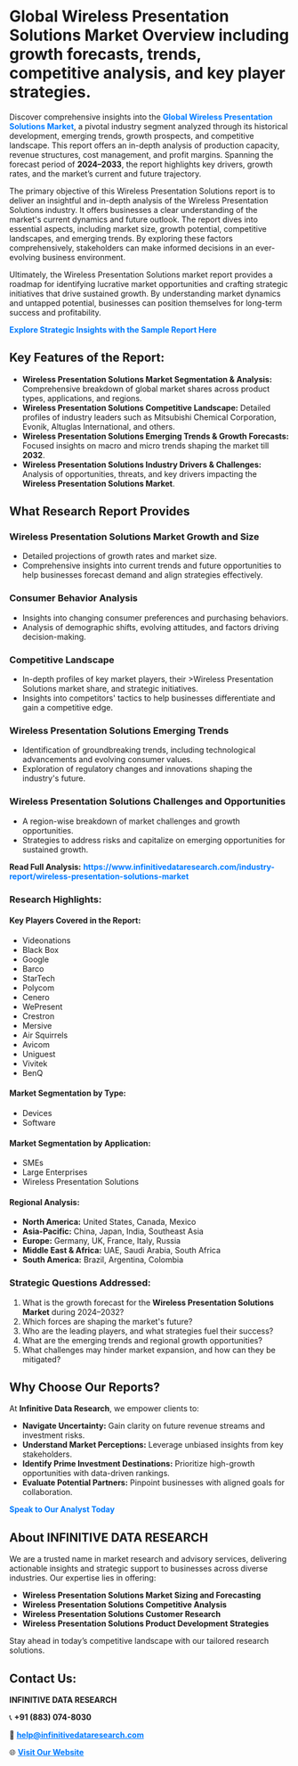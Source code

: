 <h1>Global Wireless Presentation Solutions Market Overview including growth forecasts, trends, competitive analysis, and key player strategies.</h1>
<p>
Discover comprehensive insights into the 
<a href="https://www.infinitivedataresearch.com/industry-report/wireless-presentation-solutions-market" rel="dofollow" style="color: #007BFF; text-decoration: none;"><strong>Global Wireless Presentation Solutions Market</strong></a>, a pivotal industry segment analyzed through its historical development, emerging trends, growth prospects, and competitive landscape. This report offers an in-depth analysis of production capacity, revenue structures, cost management, and profit margins. Spanning the forecast period of <strong>2024–2033</strong>, the report highlights key drivers, growth rates, and the market’s current and future trajectory.
</p>
<p>
The primary objective of this Wireless Presentation Solutions report is to deliver an insightful and in-depth analysis of the Wireless Presentation Solutions industry. It offers businesses a clear understanding of the market's current dynamics and future outlook. The report dives into essential aspects, including market size, growth potential, competitive landscapes, and emerging trends. By exploring these factors comprehensively, stakeholders can make informed decisions in an ever-evolving business environment.
</p>
<p>
Ultimately, the Wireless Presentation Solutions market report provides a roadmap for identifying lucrative market opportunities and crafting strategic initiatives that drive sustained growth. By understanding market dynamics and untapped potential, businesses can position themselves for long-term success and profitability.
</p>
<p>
<a href="https://www.infinitivedataresearch.com/request-sample/reportId=110783" style="color: #007BFF; text-decoration: none;"><strong>Explore Strategic Insights with the Sample Report Here</strong></a>
</p>

<h2>Key Features of the Report:</h2>
<ul>
<li><strong>Wireless Presentation Solutions Market Segmentation & Analysis:</strong> Comprehensive breakdown of global market shares across product types, applications, and regions.</li>
<li><strong>Wireless Presentation Solutions Competitive Landscape:</strong> Detailed profiles of industry leaders such as Mitsubishi Chemical Corporation, Evonik, Altuglas International, and others.</li>
<li><strong>Wireless Presentation Solutions Emerging Trends & Growth Forecasts:</strong> Focused insights on macro and micro trends shaping the market till <strong>2032</strong>.</li>
<li><strong>Wireless Presentation Solutions Industry Drivers & Challenges:</strong> Analysis of opportunities, threats, and key drivers impacting the <strong>Wireless Presentation Solutions Market</strong>.</li>
</ul>

<h2>What Research Report Provides</h2>
<h3>Wireless Presentation Solutions Market Growth and Size</h3>
<ul>
<li>Detailed projections of growth rates and market size.</li>
<li>Comprehensive insights into current trends and future opportunities to help businesses forecast demand and align strategies effectively.</li>
</ul>

<h3>Consumer Behavior Analysis</h3>
<ul>
<li>Insights into changing consumer preferences and purchasing behaviors.</li>
<li>Analysis of demographic shifts, evolving attitudes, and factors driving decision-making.</li>
</ul>

<h3>Competitive Landscape</h3>
<ul>
<li>In-depth profiles of key market players, their >Wireless Presentation Solutions market share, and strategic initiatives.</li>
<li>Insights into competitors' tactics to help businesses differentiate and gain a competitive edge.</li>
</ul>

<h3>Wireless Presentation Solutions Emerging Trends</h3>
<ul>
<li>Identification of groundbreaking trends, including technological advancements and evolving consumer values.</li>
<li>Exploration of regulatory changes and innovations shaping the industry's future.</li>
</ul>

<h3>Wireless Presentation Solutions Challenges and Opportunities</h3>
<ul>
<li>A region-wise breakdown of market challenges and growth opportunities.</li>
<li>Strategies to address risks and capitalize on emerging opportunities for sustained growth.</li>
</ul>
<p><strong>Read Full Analysis:</strong> <a href="https://www.infinitivedataresearch.com/industry-report/wireless-presentation-solutions-market" rel="dofollow" style="color: #007BFF; text-decoration: none;"><strong>https://www.infinitivedataresearch.com/industry-report/wireless-presentation-solutions-market</strong></a></p>
<h3>Research Highlights:</h3>
<h4>Key Players Covered in the Report:</h4>
<ul><li>Videonations</li><li>Black Box</li><li>Google</li><li>Barco</li><li>StarTech</li><li>Polycom</li><li>Cenero</li><li>WePresent</li><li>Crestron</li><li>Mersive</li><li>Air Squirrels</li><li>Avicom</li><li>Uniguest</li><li>Vivitek</li><li>BenQ</li></ul>
<h4>Market Segmentation by Type:</h4>
<ul><li>Devices</li><li>Software</li></ul>
<h4>Market Segmentation by Application:</h4>
<ul><li>SMEs</li><li>Large Enterprises</li><li>Wireless Presentation Solutions</li></ul>

<h4>Regional Analysis:</h4>
<ul>
<li><strong>North America:</strong> United States, Canada, Mexico</li>
<li><strong>Asia-Pacific:</strong> China, Japan, India, Southeast Asia</li>
<li><strong>Europe:</strong> Germany, UK, France, Italy, Russia</li>
<li><strong>Middle East & Africa:</strong> UAE, Saudi Arabia, South Africa</li>
<li><strong>South America:</strong> Brazil, Argentina, Colombia</li>
</ul>

<h3>Strategic Questions Addressed:</h3>
<ol>
<li>What is the growth forecast for the <strong>Wireless Presentation Solutions Market</strong> during 2024–2032?</li>
<li>Which forces are shaping the market's future?</li>
<li>Who are the leading players, and what strategies fuel their success?</li>
<li>What are the emerging trends and regional growth opportunities?</li>
<li>What challenges may hinder market expansion, and how can they be mitigated?</li>
</ol>

<h2>Why Choose Our Reports?</h2>
<p>At <strong>Infinitive Data Research</strong>, we empower clients to:</p>
<ul>
<li><strong>Navigate Uncertainty:</strong> Gain clarity on future revenue streams and investment risks.</li>
<li><strong>Understand Market Perceptions:</strong> Leverage unbiased insights from key stakeholders.</li>
<li><strong>Identify Prime Investment Destinations:</strong> Prioritize high-growth opportunities with data-driven rankings.</li>
<li><strong>Evaluate Potential Partners:</strong> Pinpoint businesses with aligned goals for collaboration.</li>
</ul>
<p><a href="https://www.infinitivedataresearch.com/industry-report/wireless-presentation-solutions-market" rel="dofollow" style="color: #007BFF; text-decoration: none;"><strong>Speak to Our Analyst Today</strong></a></p>

<h2>About INFINITIVE DATA RESEARCH</h2>
<p>We are a trusted name in market research and advisory services, delivering actionable insights and strategic support to businesses across diverse industries. Our expertise lies in offering:</p>
<ul>
<li><strong>Wireless Presentation Solutions Market Sizing and Forecasting</strong></li>
<li><strong>Wireless Presentation Solutions Competitive Analysis</strong></li>
<li><strong>Wireless Presentation Solutions Customer Research</strong></li>
<li><strong>Wireless Presentation Solutions Product Development Strategies</strong></li>
</ul>
<p>Stay ahead in today’s competitive landscape with our tailored research solutions.</p>

<h2>Contact Us:</h2>
<p><strong>INFINITIVE DATA RESEARCH</strong></p>
<p>📞 <strong>+91 (883) 074-8030</strong></p>
<p>📧 <strong><a href="mailto:help@infinitivedataresearch.com" style="color: #007BFF;">help@infinitivedataresearch.com</a></strong></p>
<p>🌐 <strong><a href="https://www.infinitivedataresearch.com" rel="dofollow" style="color: #007BFF;">Visit Our Website</a></strong></p>